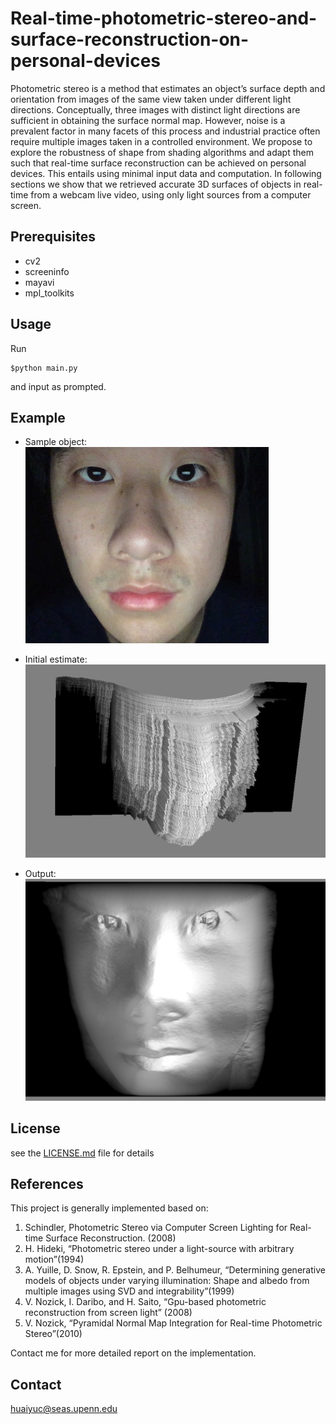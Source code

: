# Real-time-photometric-stereo-and-surface-reconstruction-on-personal-devices

Photometric stereo is a method that estimates an object’s surface depth and orientation from images of the same view taken under different light directions. Conceptually, three images with distinct light directions are sufficient in obtaining the surface normal map. However, noise is a prevalent factor in many facets of this process and industrial practice often require multiple images taken in a controlled environment. We propose to explore the robustness of shape from shading algorithms and adapt them such that real-time surface reconstruction can be achieved on personal devices. This entails using minimal input data and computation. In following sections we show that we retrieved accurate 3D surfaces of objects in real-time from a webcam live video, using only light sources from a computer screen.


## Prerequisites

- cv2
- screeninfo
- mayavi
- mpl_toolkits


## Usage 

Run 
```
$python main.py 
```
and input as prompted.

## Example

- Sample object:
![alt text](https://github.com/hyc96/Real-time-photometric-stereo-and-surface-reconstruction-on-personal-devices/blob/master/example/sample_object.png)

- Initial estimate:
![alt text](https://github.com/hyc96/Real-time-photometric-stereo-and-surface-reconstruction-on-personal-devices/blob/master/example/estimate.png)

- Output:
![alt text](https://github.com/hyc96/Real-time-photometric-stereo-and-surface-reconstruction-on-personal-devices/blob/master/example/out.png)

## License

see the [LICENSE.md](LICENSE.md) file for details

## References 
This project is generally implemented based on:
1. Schindler, Photometric Stereo via Computer Screen Lighting for Real-time Surface Reconstruction. (2008)
2. H. Hideki, “Photometric stereo under a light-source with arbitrary motion”(1994)
3. A. Yuille, D. Snow, R. Epstein, and P. Belhumeur, “Determining generative models of objects under varying
illumination: Shape and albedo from multiple images using SVD and integrability”(1999)
4. V. Nozick, I. Daribo, and H. Saito, “Gpu-based photometric reconstruction from screen light” (2008)
5. V. Nozick, “Pyramidal Normal Map Integration for Real-time Photometric Stereo”(2010)

Contact me for more detailed report on the implementation.

## Contact
huaiyuc@seas.upenn.edu
